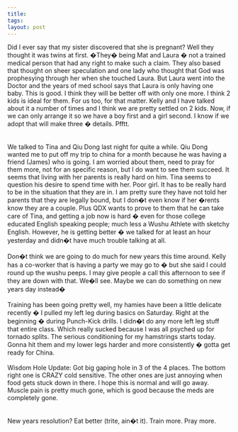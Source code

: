 ```yaml
---
title: 
tags: 
layout: post
---
```

Did I ever say that my sister discovered that she is pregnant? Well they thought it was twins at first.  �They� being Mat and Laura � not a trained medical person that had any right to make such a claim.  They also based that thought on sheer speculation and one lady who thought that God was prophesying through her when she touched Laura.  But Laura went into the Doctor and the years of med school says that Laura is only having one baby.  This is good.  I think they will be better off with only one more.  I think 2 kids is ideal for them.  For us too, for that matter.  Kelly and I have talked about it a number of times and I think we are pretty settled on 2 kids.  Now, if we can only arrange it so we have a boy first and a girl second.  I know if we adopt that will make three � details.  Pfftt.   <br /><br />We talked to Tina and Qiu Dong last night for quite a while.  Qiu Dong wanted me to put off my trip to china for a month because he was having a friend (James) who is going.  I am worried about them, need to pray for them more, not for an specific reason, but I do want to see them succeed.  It seems that living with her parents is really hard on him.  Tina seems to question his desire to spend time with her.  Poor girl.  It has to be really hard to be in the situation that they are in.  I am pretty sure they have not told her parents that they are legally bound, but I don�t even know if her �rents know they are a couple.  Plus QDX wants to prove to them that he can take care of Tina, and getting a job now is hard � even for those college educated English speaking people; much less a Wushu Athlete with sketchy English.  However, he is getting better � we talked for at least an hour yesterday and didn�t have much trouble talking at all. <br /><br />Don�t think we are going to do much for new years this time around.  Kelly has a co-worker that is having a party we may go to � but she said I could round up the wushu peeps.  I may give people a call this afternoon to see if they are down with that.  We�ll see.  Maybe we can do something on new years day instead�<br /><br />Training has been going pretty well, my hamies have been a little delicate recently � I pulled my left leg during basics on Saturday.  Right at the beginning � during Punch-Kick drills.  I didn�t do any more left leg stuff that entire class.  Which really sucked because I was all psyched up for tornado splits.  The serious conditioning for my hamstrings starts today.  Gonna hit them and my lower legs harder and more consistently � gotta get ready for China.<br /><br />Wisdom Hole Update:  Got big gaping hole in 3 of the 4 places.  The bottom right one is CRAZY cold sensitive.  The other ones are just annoying when food gets stuck down in there.  I hope this is normal and will go away.  Muscle pain is pretty much gone, which is good because the meds are completely gone.  <br /><br />New years resolution?  Eat better (trite, ain�t it). Train more. Pray more. <br />
